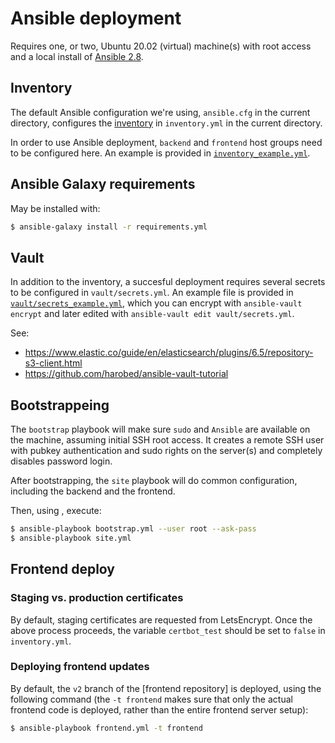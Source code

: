 # Ansible deployment
Requires one, or two, Ubuntu 20.02 (virtual) machine(s) with root access and a local install of [Ansible 2.8](https://docs.ansible.com/ansible/2.8/installation_guide/intro_installation.html).

## Inventory
The default Ansible configuration we're using, `ansible.cfg` in the current directory, configures the [inventory](https://docs.ansible.com/ansible/2.8/user_guide/intro_inventory.html) in `inventory.yml` in the current directory.

In order to use Ansible deployment, `backend` and `frontend` host groups need to be configured here. An example is provided in [`inventory_example.yml`](inventory_example.yml).

## Ansible Galaxy requirements
May be installed with:
```bash
$ ansible-galaxy install -r requirements.yml
```

## Vault
In addition to the inventory, a succesful deployment requires several secrets to be configured in `vault/secrets.yml`. An example file is provided in [`vault/secrets_example.yml`](vault/secrets_example.yml), which you can encrypt with `ansible-vault encrypt` and later edited with `ansible-vault edit vault/secrets.yml`.

See:
- https://www.elastic.co/guide/en/elasticsearch/plugins/6.5/repository-s3-client.html
- https://github.com/harobed/ansible-vault-tutorial

## Bootstrappeing
The `bootstrap` playbook will make sure `sudo` and `Ansible` are available on the machine, assuming initial SSH root access. It creates a remote SSH user with pubkey authentication and sudo rights on the server(s) and completely disables password login.

After bootstrapping, the `site` playbook will do common configuration, including the backend and the frontend.

Then, using , execute:
```bash
$ ansible-playbook bootstrap.yml --user root --ask-pass
$ ansible-playbook site.yml
```

## Frontend deploy

### Staging vs. production certificates
By default, staging certificates are requested from LetsEncrypt. Once the above process proceeds, the variable `certbot_test` should be set to `false` in `inventory.yml`.

### Deploying frontend updates
By default, the `v2` branch of the [frontend repository] is deployed, using the following command (the `-t frontend` makes sure that only the actual frontend code is deployed, rather than the entire frontend server setup):

```bash
$ ansible-playbook frontend.yml -t frontend
```
